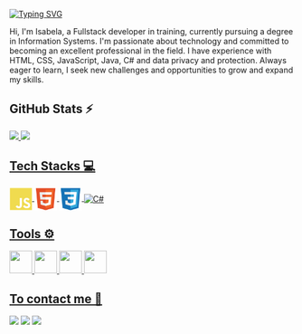 
[![Typing SVG](https://readme-typing-svg.herokuapp.com?font=Fira+Code&pause=1000&color=8B3CF0&width=435&lines=Hello+everyone%2C)](https://git.io/typing-svg)

Hi, I'm Isabela, a Fullstack developer in training, currently pursuing a degree in Information Systems. I'm passionate about technology and committed to becoming an excellent professional in the field. I have experience with HTML, CSS, JavaScript, Java, C# and data privacy and protection. Always eager to learn, I seek new challenges and opportunities to grow and expand my skills.

<h2>GitHub Stats ⚡ </h2>
 <div>
   <a href="https://github.com/isabela-mnz">
   <img height="180em" src="https://github-readme-stats.vercel.app/api?username=isabela-mnz&theme=midnight-purple&show_icons=true"/>
   <img height="180em" src="https://github-readme-stats.vercel.app/api/top-langs/?username=isabela-mnz&layout=compact&langs_count=7&theme=midnight-purple"/>
</div>

<h2>Tech Stacks 💻 </h2>
<div style="display: inline_block">
  <img align="center" alt="Js" height="40" width="40" src="https://raw.githubusercontent.com/devicons/devicon/master/icons/javascript/javascript-plain.svg">
  <img align="center" alt="HTML" height="40" width="40" src="https://raw.githubusercontent.com/devicons/devicon/master/icons/html5/html5-original.svg">
  <img align="center" alt="CSS" height="40" width="40" src="https://raw.githubusercontent.com/devicons/devicon/master/icons/css3/css3-original.svg">
  <img align="center" alt="C#" height="40" width="40" src="https://cdn.simpleicons.org/dotnet/512BD4"/>

 
 <h2>Tools ⚙ </h2>
  <p>
    <img height= "40" width="40" src="https://cdn.jsdelivr.net/gh/devicons/devicon@latest/icons/vscode/vscode-original.svg" />
    <img height="40" width="40" src="https://cdn.simpleicons.org/vercel/000000"/>
    <img height="40" width="40" src="https://cdn.simpleicons.org/git/ff9000"/>
    <img height="40" width="40" src="https://cdn.jsdelivr.net/gh/devicons/devicon@latest/icons/figma/figma-original.svg" />
  </p>
 </div>
 
 <h2>To contact me 📮 </h2>
 <div> 
<a href="https://www.linkedin.com/in/isabela-menezes-dev/" target="_blank"><img src="https://img.shields.io/badge/-LinkedIn-%230077B5?style=for-the-badge&logo=linkedin&logoColor=white" target="_blank"></a>
<a href = "mailto:isabelamenezes843@gmail.com"><img src="https://img.shields.io/badge/Gmail-D14836?style=for-the-badge&logo=gmail&logoColor=white" target="_blank"></a>
<a href="https://www.duolingo.com/profile/Aleb_vzx" target="_blank"><img src="https://img.shields.io/badge/Duolingo-58CC02?style=for-the-badge&logo=duolingo&logoColor=white"></a>

